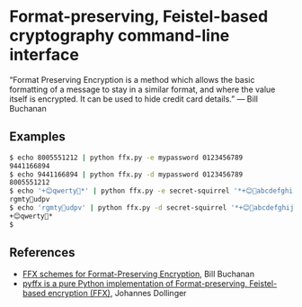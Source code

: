 # Format-preserving, Feistel-based cryptography command-line interface 

“Format Preserving Encryption is a method which allows the basic formatting of a message to stay in a similar format, and where the value itself is encrypted. It can be used to hide credit card details.”  — Bill Buchanan

## Examples

```bash
$ echo 8005551212 | python ffx.py -e mypassword 0123456789
9441166894
$ echo 9441166894 | python ffx.py -d mypassword 0123456789
8005551212
$ echo '+😊qwerty🍦*' | python ffx.py -e secret-squirrel '*+😊🍦abcdefghijklmnopqrstuvwxyz'
rgmty🍦udpv
$ echo 'rgmty🍦udpv' | python ffx.py -d secret-squirrel '*+😊🍦abcdefghijklmnopqrstuvwxyz'
+😊qwerty🍦*
$ 
```

## References

- [FFX schemes for Format-Preserving Encryption](https://medium.com/asecuritysite-when-bob-met-alice/ffx-schemes-for-format-preserving-encryption-a2a7aa4f1377), Bill Buchanan
- [pyffx is a pure Python implementation of Format-preserving, Feistel-based encryption (FFX)](https://github.com/emulbreh/pyffx), Johannes Dollinger
